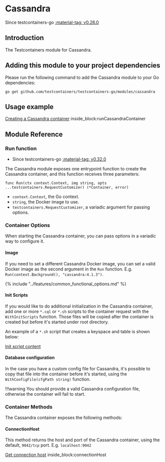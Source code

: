 # Cassandra

Since testcontainers-go <a href="https://github.com/testcontainers/testcontainers-go/releases/tag/v0.26.0"><span class="tc-version">:material-tag: v0.26.0</span></a>

## Introduction

The Testcontainers module for Cassandra.

## Adding this module to your project dependencies

Please run the following command to add the Cassandra module to your Go dependencies:

```
go get github.com/testcontainers/testcontainers-go/modules/cassandra
```

## Usage example

<!--codeinclude-->
[Creating a Cassandra container](../../modules/cassandra/examples_test.go) inside_block:runCassandraContainer
<!--/codeinclude-->

## Module Reference

### Run function

- Since testcontainers-go <a href="https://github.com/testcontainers/testcontainers-go/releases/tag/v0.32.0"><span class="tc-version">:material-tag: v0.32.0</span></a>


The Cassandra module exposes one entrypoint function to create the Cassandra container, and this function receives three parameters:

```golang
func Run(ctx context.Context, img string, opts ...testcontainers.RequestCustomizer) (*Container, error)
```

- `context.Context`, the Go context.
- `string`, the Docker image to use.
- `testcontainers.RequestCustomizer`, a variadic argument for passing options.

### Container Options

When starting the Cassandra container, you can pass options in a variadic way to configure it.

#### Image

If you need to set a different Cassandra Docker image, you can set a valid Docker image as the second argument in the `Run` function.
E.g. `Run(context.Background(), "cassandra:4.1.3")`.

{% include "../features/common_functional_options.md" %}

#### Init Scripts

If you would like to do additional initialization in the Cassandra container, add one or more `*.cql` or `*.sh` scripts to the container request with the `WithInitScripts` function.
Those files will be copied after the container is created but before it's started under root directory.

An example of a `*.sh` script that creates a keyspace and table is shown below:

<!--codeinclude-->
[Init script content](../../modules/cassandra/testdata/init.sh)
<!--/codeinclude-->

#### Database configuration

In the case you have a custom config file for Cassandra, it's possible to copy that file into the container before it's started, using the `WithConfigFile(cfgPath string)` function.

!!!warning
    You should provide a valid Cassandra configuration file, otherwise the container will fail to start.

### Container Methods

The Cassandra container exposes the following methods:

#### ConnectionHost

This method returns the host and port of the Cassandra container, using the default, `9042/tcp` port. E.g. `localhost:9042`

<!--codeinclude-->
[Get connection host](../../modules/cassandra/cassandra_test.go) inside_block:connectionHost
<!--/codeinclude-->
